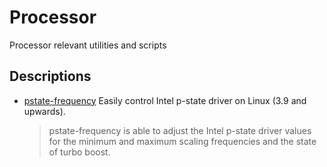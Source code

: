 # Processor
Processor relevant utilities and scripts

## Descriptions ##
- [pstate-frequency](./pstate-frequency) Easily control Intel p-state driver on Linux (3.9 and upwards).    
    >pstate-frequency is able to adjust the Intel p-state driver values for the
minimum and maximum scaling frequencies and the state of turbo boost.